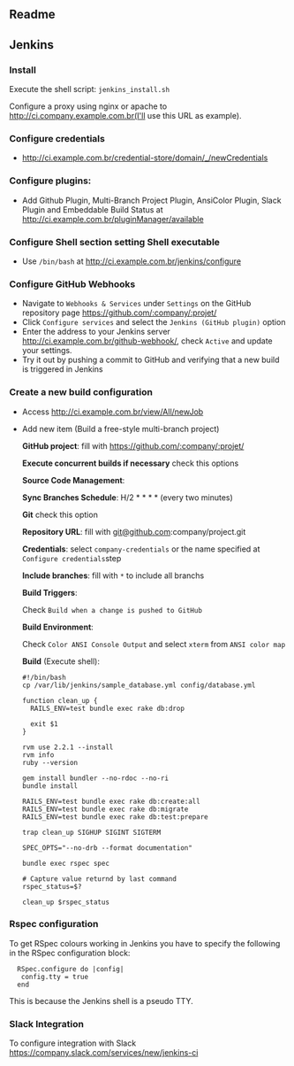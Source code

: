 ## Readme

## Jenkins

### Install

Execute the shell script: `jenkins_install.sh`

Configure a proxy using nginx or apache to http://ci.company.example.com.br(I'll use this URL as example).

### Configure credentials
* http://ci.example.com.br/credential-store/domain/_/newCredentials

### Configure plugins:
* Add Github Plugin, Multi-Branch Project Plugin, AnsiColor Plugin, Slack Plugin and Embeddable Build Status at http://ci.example.com.br/pluginManager/available

### Configure Shell section setting Shell executable
* Use `/bin/bash` at http://ci.example.com.br/jenkins/configure

### Configure GitHub Webhooks
* Navigate to `Webhooks & Services` under `Settings` on the GitHub repository page https://github.com/:company/:projet/
* Click `Configure services` and select the `Jenkins (GitHub plugin)` option
* Enter the address to your Jenkins server http://ci.example.com.br/github-webhook/, check `Active` and update your settings.
* Try it out by pushing a commit to GitHub and verifying that a new build is triggered in Jenkins

### Create a new build configuration
* Access http://ci.example.com.br/view/All/newJob
* Add new item (Build a free-style multi-branch project)

  **GitHub project**: fill with https://github.com/:company/:projet/

  **Execute concurrent builds if necessary** check this options

  **Source Code Management**:

    **Sync Branches Schedule**: H/2 * * * * (every two minutes)

    **Git** check this option

    **Repository URL**: fill with git@github.com:company/project.git

    **Credentials**: select `company-credentials` or the name specified at `Configure credentials`step

    **Include branches**: fill with `*` to include all branchs

  **Build Triggers**:

    Check `Build when a change is pushed to GitHub`

  **Build Environment**:

    Check `Color ANSI Console Output` and select `xterm` from `ANSI color map`

  **Build** (Execute shell):

      #!/bin/bash
      cp /var/lib/jenkins/sample_database.yml config/database.yml

      function clean_up {
        RAILS_ENV=test bundle exec rake db:drop

        exit $1
      }

      rvm use 2.2.1 --install
      rvm info
      ruby --version

      gem install bundler --no-rdoc --no-ri
      bundle install

      RAILS_ENV=test bundle exec rake db:create:all
      RAILS_ENV=test bundle exec rake db:migrate
      RAILS_ENV=test bundle exec rake db:test:prepare

      trap clean_up SIGHUP SIGINT SIGTERM

      SPEC_OPTS="--no-drb --format documentation"

      bundle exec rspec spec

      # Capture value returnd by last command
      rspec_status=$?

      clean_up $rspec_status

### Rspec configuration

To get RSpec colours working in Jenkins you have to specify the following in the RSpec configuration block:

      RSpec.configure do |config|
       config.tty = true
      end

This is because the Jenkins shell is a pseudo TTY.

### Slack Integration

To configure integration with Slack https://company.slack.com/services/new/jenkins-ci
